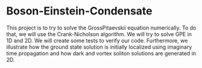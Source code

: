 # Boson-Einstein-Condensate
This project is to try to solve the GrossPitaevskii equation numerically. To do that, we will use the Crank-Nicholson algorithm.
We will try to solve GPE in 1D and 2D. We will create some tests to verify our code.
Furthermore, we illustrate how the ground state solution is initially localized using imaginary time propagation and how dark and vortex soliton solutions are generated in 2D.
